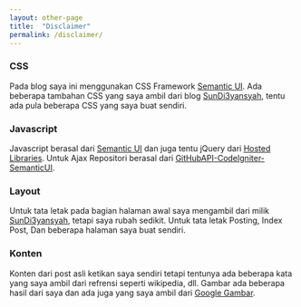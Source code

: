 ```yaml
---
layout: other-page
title:  "Disclaimer"
permalink: /disclaimer/
---
```

<h3 class="ui header"><i class="fa fa-terminal"></i> CSS</h3>
<p>Pada blog saya ini menggunakan CSS Framework <a href="http://semantic-ui.com/" rel="nofollow" target="_blank">Semantic UI</a>. Ada beberapa tambahan CSS yang saya ambil dari blog <a href="http://sundi3yansyah.herokuapp.com/" rel="nofollow" target="_blank">SunDi3yansyah</a>, tentu ada pula beberapa CSS yang saya buat sendiri.</p>

<h3 class="ui header"><i class="fa fa-terminal"></i> Javascript</h3>
<p>Javascript berasal dari <a href="http://semantic-ui.com/" rel="nofollow" target="_blank">Semantic UI</a> dan juga tentu jQuery dari <a href="https://developers.google.com/speed/libraries/" rel="nofollow" target="_blank">Hosted Libraries</a>. Untuk Ajax Repositori berasal dari <a href="https://github.com/SunDi3yansyah/GitHubAPI-CodeIgniter-SemanticUI" rel="nofollow" target="_blank">GitHubAPI-CodeIgniter-SemanticUI</a>.</p>

<h3 class="ui header"><i class="fa fa-terminal"></i> Layout</h3>
<p>Untuk tata letak pada bagian halaman awal saya mengambil dari milik <a href="http://sundi3yansyah.herokuapp.com/" rel="nofollow" target="_blank">SunDi3yansyah</a>, tetapi saya rubah sedikit. Untuk tata letak Posting, Index Post, Dan beberapa halaman saya buat sendiri.</p>

<h3 class="ui header"><i class="fa fa-terminal"></i> Konten</h3>
<p>Konten dari post asli ketikan saya sendiri tetapi tentunya ada beberapa kata yang saya ambil dari refrensi seperti wikipedia, dll. Gambar ada beberapa hasil dari saya dan ada juga yang saya ambil dari <a href="https://www.google.co.id/imghp" rel="nofollow" target="_blank">Google Gambar</a>.</p>